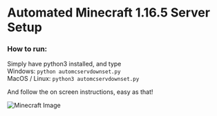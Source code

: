 # Automated Minecraft 1.16.5 Server Setup


### How to run:
Simply have python3 installed, and type <br> 
Windows: `python automcservdownset.py` <br>
MacOS / Linux: `python3 automcservdownset.py` <br>

And follow the on screen instructions, easy as that!



![Minecraft Image]('https://purepng.com/public/uploads/large/71502582731v7y8uylzhygvo3zf71tqjtrwkhwdowkysgsdhsq3vr35woaluanwa4zotpkewhamxijlulfxcrilendabjrjtozyfrqwogphaoic.png')
